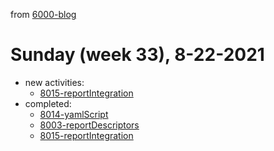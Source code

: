 from [6000-blog](../../../6000-blog.md)
# Sunday (week 33), 8-22-2021
- new activities:
  - [8015-reportIntegration](8015-reportIntegration.md)
- completed: 
  - [8014-yamlScript](8014-yamlScript.md)
  - [8003-reportDescriptors](8003-reportDescriptors.md)
  - [8015-reportIntegration](../6blog/21/21-3%20Summer/21-33/8015-reportIntegration.md)